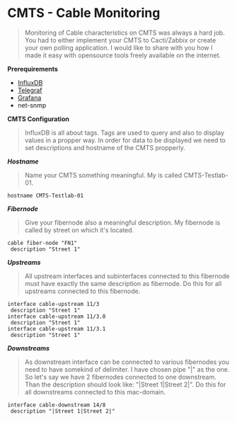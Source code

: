 # CMTS - Cable Monitoring
> Monitoring of Cable characteristics on CMTS was always a hard job. You had to either implement your CMTS to Cacti/Zabbix or create your own polling application. I would like to share with you how I made it easy with opensource tools freely available on the internet.

**Prerequirements**
- <a href="https://docs.influxdata.com/influxdb/v1.7/introduction/installation/">InfluxDB</a>
- <a href="https://docs.influxdata.com/telegraf/v1.10/introduction/installation/">Telegraf</a>
- <a href="https://grafana.com/docs/installation/">Grafana</a>
- net-snmp

**CMTS Configuration**
> InfluxDB is all about tags. Tags are used to query and also to display values in a propper way. In order for data to be displayed we need to set descriptions and hostname of the CMTS propperly.

***Hostname***
> Name your CMTS something meaningful. My is called CMTS-Testlab-01.
```
hostname CMTS-Testlab-01
```
***Fibernode***
> Give your fibernode also a meaningful description. My fibernode is called by street on which it's located.
```
cable fiber-node "FN1" 
 description "Street 1"
```
***Upstreams***
> All upstream interfaces and subinterfaces connected to this fibernode must have exactly the same description as fibernode. Do this for all upstreams connected to this fibernode.
```
interface cable-upstream 11/3 
 description "Street 1"
interface cable-upstream 11/3.0
 description "Street 1"
interface cable-upstream 11/3.1
 description "Street 1"
```
***Downstreams***
> As downstream interface can be connected to various fibernodes you need to have somekind of delimiter. I have chosen pipe "|" as the one. So let's say we have 2 fibernodes connected to one downstream. Than the description should look like: "|Street 1|Street 2|". Do this for all downstreams connected to this mac-domain.
```
interface cable-downstream 14/8 
 description "|Street 1|Street 2|"
```

